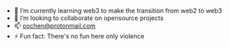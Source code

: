 - 🌱 I’m currently learning web3 to make the transition from web2 to web3
- 💞️ I’m looking to collaborate on opensource projects
- 📫 oochen@protonmail.com
- ⚡ Fun fact: There's no fun here only violence
